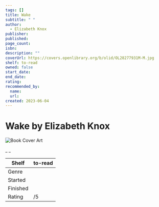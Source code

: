 ```yaml
---
tags: []
title: Wake
subtitle: " "
author:
  - Elizabeth Knox
publisher:
published:
page_count:
isbn:
description: ""
coverUrl: https://covers.openlibrary.org/b/olid/OL28277931M-M.jpg
shelf: to-read
owned: false
start_date:
end_date:
rating:
recommended_by:
  name:
  url:
created: 2023-06-04
---
```


# Wake by Elizabeth Knox

![Book Cover Art](https://covers.openlibrary.org/b/olid/OL28277931M-M.jpg)

_ _

| Shelf | to-read |
| --- | --- |
| Genre |  |
| Started |  |
| Finished |  |
| Rating | /5 |
